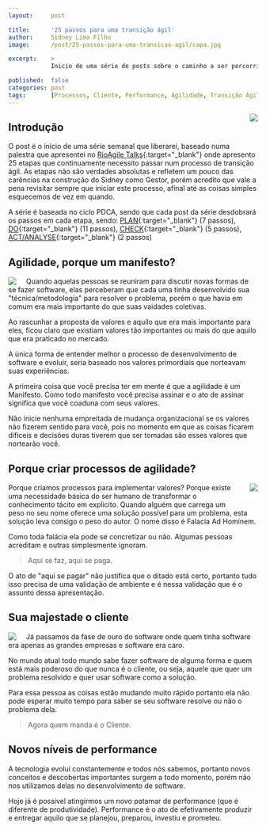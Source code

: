 ```yaml
---
layout:     post

title:      '25 passos para uma transição ágil'
author:     Sidney Lima Filho
image:      /post/25-passos-para-uma-transicao-agil/capa.jpg

excerpt:    > 
            Inicio de uma série de posts sobre o caminho a ser percorrido numa Transição Ágil. Uma série semanal, baseado numa palestra do Rio Agile agora compartilhada em texto.

published:  false
categories: post
tags:       [Processos, Cliente, Performance, Agilidade, Transição Ágil]
---
```


<img src="capa.jpg" style="float:right; margin: 0px 0px 20px 20px;" />

## Introdução

O post é o inicio de uma série semanal que liberarei, baseado numa palestra que apresentei no [RioAgile Talks][1]{:target="_blank"} onde apresento 25 etapas que continuamente necessito passar num processo de transição ágil. As etapas não são verdades absolutas e refletem um pouco das carências na construção do Sidney como Gestor, porém acredito que vale a pena revisitar sempre que iniciar este processo, afinal até as coisas simples esquecemos de vez em quando.

A série é baseada no ciclo PDCA, sendo que cada post da série desdobrará os passos em cada etapa, sendo: [PLAN][2]{:target="_blank"} (7 passos), [DO][2]{:target="_blank"} (11 passos), [CHECK][2]{:target="_blank"} (5 passos), [ACT/ANALYSE][2]{:target="_blank"} (2 passos)


## Agilidade, porque um manifesto?

<img src="porque.jpg" style="float:left; padding:0px 20px 0px 0px; background-color:white; max-width:200px" />

Quando aquelas pessoas se reuniram para discutir novas formas de se fazer software, elas perceberam que cada uma tinha desenvolvido sua "técnica/metodologia" para resolver o problema, porém o que havia em comum era mais importante do que suas vaidades coletivas.

Ao rascunhar a proposta de valores e aquilo que era mais importante para eles, ficou claro que existiam valores tão importantes ou mais do que aquilo que era praticado no mercado.

A única forma de entender melhor o processo de desenvolvimento de software e evoluir, seria baseado nos valores primordiais que norteavam suas experiências.

A primeira coisa que você precisa ter em mente é que a agilidade é um Manifesto. Como todo manifesto você precisa assinar e o ato de assinar significa que você coaduna com seus valores.

Não inicie nenhuma empreitada de mudança organizacional se os valores não fizerem sentido para você, pois no momento em que as coisas ficarem dificeis e decisões duras tiverem que ser tomadas são esses valores que nortearão você.

## Porque criar processos de agilidade?

<img src="processos-ageis.jpg" style="float:right; padding: 0px 0px 20px 20px; background-color:white; max-width:200px" />
Porque criamos processos para implementar valores? Porque existe uma necessidade básica do ser humano de transformar o conhecimento tácito em explicito. Quando alguém que carrega um peso no seu nome oferece uma solução possível para um problema, esta solução leva consigo o peso do autor. O nome disso é Falacia Ad Hominem.

Como toda falácia ela pode se concretizar ou não. Algumas pessoas acreditam e outras simplesmente ignoram. 

>   Aqui se faz, aqui se paga. 

O ato de "aqui se pagar" não justifica que o ditado está certo, portanto tudo isso precisa de uma validação de ambiente e é nessa validação que é o assunto dessa apresentação.

## Sua majestade o cliente

<img src="majestade-cliente.jpg" style="float:left; padding:0px 20px 0px 0px; background-color:white; max-width:200px" />

Já passamos da fase de ouro do software onde quem tinha software era apenas as grandes empresas e software era caro.

No mundo atual todo mundo sabe fazer software de alguma forma e quem está mais poderoso do que nunca é o cliente, ou seja, aquele que quer um problema resolvido e quer usar software como a solução.

Para essa pessoa as coisas estão mudando muito rápido portanto ela não pode esperar muito tempo para saber se seu software resolve ou não o problema dela.

>   Agora quem manda é o Cliente.

## Novos níveis de performance

A tecnologia evolui constantemente e todos nós sabemos, portanto novos conceitos e descobertas importantes surgem a todo momento, porém não nos utilizamos delas no desenvolvimento de software.

Hoje já é possivel atingirmos um novo patamar de performance (que é diferente de produtividade). Performance é o ato de efetivamente produzir e entregar aquilo que se planejou, preparou, investiu e prometeu.     

 

[1]:    http://rioagile.com.br/agiletalks_2013_03.html
[2]:    #EmBreve "Em breve"

